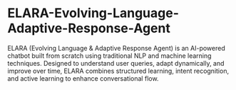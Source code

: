 # ELARA-Evolving-Language-Adaptive-Response-Agent
ELARA (Evolving Language &amp; Adaptive Response Agent) is an AI-powered chatbot built from scratch using traditional NLP and machine learning techniques. Designed to understand user queries, adapt dynamically, and improve over time, ELARA combines structured learning, intent recognition, and active learning to enhance conversational flow.
